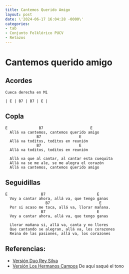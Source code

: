 ```yaml
---
title: Cantemos Querido Amigo
layout: post
date: \'2024-06-17 16:04:28 -0000\'
categories:
- tab
- Conjunto Folklórico PUCV 
- Retazos
---
```


# Cantemos querido amigo

## Acordes

~~~
Cueca derecha en Mi

| E | B7 | B7 | E |
~~~

## Copla

~~~
E              B7                     E
  Allá va cantemos, cantemos querido amigo
              B7                 E
  Allá va toditos, toditos en reunión
              B7                 E
  Allá va toditos, toditos en reunión
~~~

~~~
  Allá va que al cantar, al cantar esta cuequita
  Allá va se me ale, se me alegra el corazón
  Allá va cantemos, cantemos querido amigo
~~~

## Seguidillas

~~~
E               B7                       E
  Voy a cantar ahora, allá va, que tengo ganas
                  B7                      E
  Por si acaso me toca, allá va, llorar mañana.
                B7                       E
  Voy a cantar ahora, allá va, que tengo ganas
~~~

~~~
  Llorar mañana si, allá va, canta y no llores
  Que cantando se alegran, allá va, los corazones
  Reina de las pasiones, allá va, los corazones
~~~

## Referencias:

- [Versión Duo Rey Silva](https://www.youtube.com/watch?v=Sn2xn7aV-h0)
- [Versión Los Hermanos Campos](https://www.youtube.com/watch?v=cB-HcKRDutk) De aquí saqué el tono
